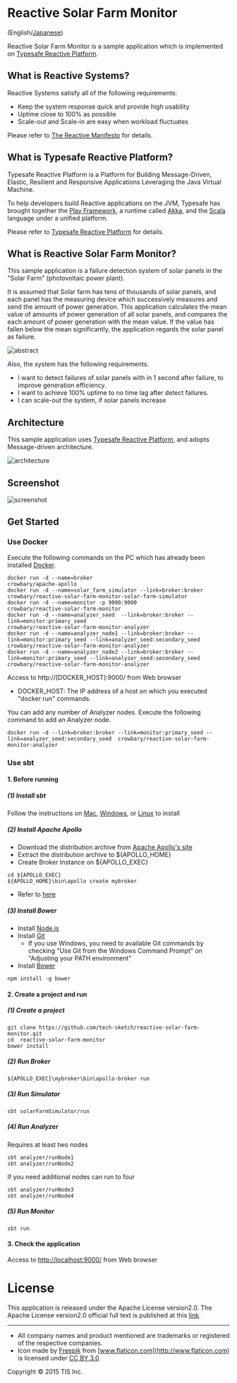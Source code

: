 Reactive Solar Farm Monitor
===========================

(English/[Japanese](README.ja.md))

Reactive Solar Farm Monitor is a sample application which is implemented on [Typesafe Reactive Platform](http://www.typesafe.com/products/typesafe-reactive-platform).

What is Reactive Systems?
--------------------------
Reactive Systems satisfy all of the following requirements:
* Keep the system response quick and provide high usability
* Uptime close to 100% as possible
* Scale-out and Scale-in are easy when workload fluctuates

Please refer to [The Reactive Manifesto](http://www.reactivemanifesto.org/) for details.

What is Typesafe Reactive Platform?
---------------------------------

Typesafe Reactive Platform is a Platform for Building Message-Driven, Elastic, Resilient
and Responsive Applications Leveraging the Java Virtual Machine.

To help developers build Reactive applications on the JVM,
Typesafe has brought together the [Play Framework](https://playframework.com/), a runtime
called [Akka](http://akka.io/), and the [Scala](http://www.scala-lang.org/) language under a unified platform.

Please refer to [Typesafe Reactive Platform](http://www.typesafe.com/products/typesafe-reactive-platform) for details.

What is Reactive Solar Farm Monitor?
----
This sample application is a failure detection system of solar panels in the "Solar Farm" (photovoltaic power plant).

It is assumed that Solar farm has tens of thousands of solar panels, and each panel has the measuring device which successively measures and send the amount of power generation. This application calculates the mean value of amounts of power generation of all solar panels, and compares the each amount of power generation with the mean value. If the value has fallen below the mean significantly, the application regards the solar panel as failure.


![abstract](img/reactive-solar-farm-monitor_abstract.png)

Also, the system has the following requirements.

* I want to detect failures of solar panels with in 1 second after failure, to improve generation efficiency.
* I want to achieve 100% uptime to no time lag after detect failures.
* I can scale-out the system, if solar panels increase

Architecture
--------------
This sample application uses [Typesafe Reactive Platform](http://www.typesafe.com/products/typesafe-reactive-platform), and adopts Message-driven architecture.

![architecture](img/reactive-solar-farm-monitor_architecture.png)

Screenshot
------------------

![screenshot](img/reactive-solar-farm-monitor_screenshot.png)

Get Started
---------

### Use Docker

Execute the following commands on the PC which has already been installed [Docker](https://www.docker.com/).

~~~
docker run -d --name=broker                                    crowbary/apache-apollo
docker run -d --name=solar_farm_simulator --link=broker:broker crowbary/reactive-solar-farm-monitor-solar-farm-simulator
docker run -d --name=monitor -p 9000:9000                      crowbary/reactive-solar-farm-monitor
docker run -d --name=analyzer_seed  --link=broker:broker --link=monitor:primary_seed                                      crowbary/reactive-solar-farm-monitor-analyzer
docker run -d --name=analyzer_node1 --link=broker:broker --link=monitor:primary_seed --link=analyzer_seed:secondary_seed  crowbary/reactive-solar-farm-monitor-analyzer
docker run -d --name=analyzer_node2 --link=broker:broker --link=monitor:primary_seed --link=analyzer_seed:secondary_seed  crowbary/reactive-solar-farm-monitor-analyzer
~~~

Access to http://[DOCKER_HOST]:9000/ from Web browser

* DOCKER_HOST: The IP address of a host on which you executed "docker run" commands.

You can add any number of Analyzer nodes.
Execute the following command to add an Analyzer node.
~~~
docker run -d --link=broker:broker --link=monitor:primary_seed --link=analyzer_seed:secondary_seed  crowbary/reactive-solar-farm-monitor-analyzer
~~~

### Use sbt

#### 1. Before running

##### (1) Install sbt

Follow the instructions on [Mac](http://www.scala-sbt.org/0.13/docs/ja/Installing-sbt-on-Mac.html), [Windows](http://www.scala-sbt.org/0.13/docs/ja/Installing-sbt-on-Windows.html), or [Linux](http://www.scala-sbt.org/0.13/docs/ja/Installing-sbt-on-Linux.html) to install

##### (2) Install Apache Apollo

* Download the distribution archive from  [Apache Apollo's site](https://activemq.apache.org/apollo/download.html)
* Extract the distribution archive to ${APOLLO_HOME}
* Create Broker Instance on ${APOLLO_EXEC}
~~~
cd ${APOLLO_EXEC}
${APOLLO_HOME}\bin\apollo create mybroker
~~~
* Refer to [here](http://activemq.apache.org/apollo/versions/1.7.1/website/documentation/getting-started.html)


##### (3) Install Bower

* Install [Node.js](https://nodejs.org/)
* Install [Git](http://git-scm.com/downloads)
    * If you use Windows, you need to available Git commands by checking "Use Git from the Windows Command Prompt" on "Adjusting your PATH environment"
* Install [Bower](http://bower.io/#install-bower)

~~~
npm install -g bower
~~~


#### 2. Create a project and run

##### (1) Create a project

~~~
git clone https://github.com/tech-sketch/reactive-solar-farm-monitor.git
cd  reactive-solar-farm-monitor
bower install
~~~

##### (2) Run Broker

~~~
${APOLLO_EXEC}\mybroker\bin\apollo-broker run
~~~

##### (3) Run Simulator

~~~
sbt solarFarmSimulator/run
~~~

##### (4) Run Analyzer

Requires at least two nodes

~~~
sbt analyzer/runNode1
sbt analyzer/runNode2
~~~

If you need additional nodes can run to four

~~~
sbt analyzer/runNode3
sbt analyzer/runNode4
~~~

##### (5) Run Monitor

~~~
sbt run
~~~

#### 3. Check the application

Access to [http://localhost:9000/](http://localhost:9000/) from Web browser

# License

This application is released under the Apache License version2.0.
The Apache License version2.0 official full text is published at this [link](http://www.apache.org/licenses/LICENSE-2.0.html).

---------

* All company names and product mentioned are trademarks or registered of the respective companies.
* Icon made by [Freepik](http://www.freepik.com) from [www.flaticon.com](http://www.flaticon.com) is licensed under [CC BY 3.0](http://creativecommons.org/licenses/by/3.0/)

Copyright © 2015 TIS Inc.
